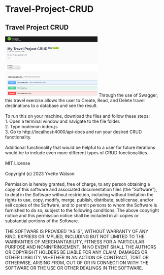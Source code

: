 # Travel-Project-CRUD
## Travel Project CRUD
<img src="travelcrud.png" width='300'/>
Through the use of Swagger, this travel exercise allows the user to Create, Read, and Delete travel destinations to a database and see the result.<br></br>
To run this on your machine, download the files and follow these steps:<br>
1. Open a terminal window and navigate to the file folder.<br>
2. Type nodemon index.js<br>
3. Go to http://localhost:4000/api-docs and run your desired CRUD functionality.
<br></br>
Additional functionality that would be helpful to a user for future iterations would be to include even more different types of CRUD functionalities.<br></br>
MIT License<br></br>
Copyright (c) 2023 Yvette Watson<br></br>
Permission is hereby granted, free of charge, to any person obtaining a copy of this software and associated documentation files (the "Software"), to deal in the Software without restriction, including without limitation the rights to use, copy, modify, merge, publish, distribute, sublicense, and/or sell copies of the Software, and to permit persons to whom the Software is furnished to do so, subject to the following conditions:
The above copyright notice and this permission notice shall be included in all copies or substantial portions of the Software.<br></br>
THE SOFTWARE IS PROVIDED "AS IS", WITHOUT WARRANTY OF ANY KIND, EXPRESS OR IMPLIED, INCLUDING BUT NOT LIMITED TO THE WARRANTIES OF MERCHANTABILITY, FITNESS FOR A PARTICULAR PURPOSE AND NONINFRINGEMENT. IN NO EVENT SHALL THE AUTHORS OR COPYRIGHT HOLDERS BE LIABLE FOR ANY CLAIM, DAMAGES OR OTHER LIABILITY, WHETHER IN AN ACTION OF CONTRACT, TORT OR OTHERWISE, ARISING FROM, OUT OF OR IN CONNECTION WITH THE SOFTWARE OR THE USE OR OTHER DEALINGS IN THE SOFTWARE.
